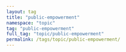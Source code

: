 ```yaml
---
layout: tag
title: "public-empowerment"
namespace: "topic"
tag: "public-empowerment"
full_tag: "topic/public-empowerment"
permalink: /tags/topic/public-empowerment/
---
```

